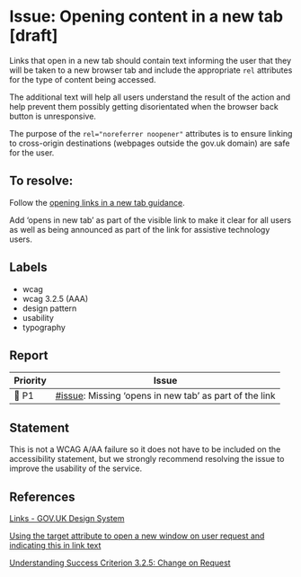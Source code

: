 # Issue:  Opening content in a new tab [draft]

Links that open in a new tab should contain text informing the user that they will be taken to a new browser tab and include the appropriate `rel` attributes for the type of content being accessed.

The additional text will help all users understand the result of the action and help prevent them possibly getting disorientated when the browser back button is unresponsive.

The purpose of the `rel="noreferrer noopener"` attributes is to ensure linking to cross-origin destinations (webpages outside the gov.uk domain) are safe for the user.

## To resolve:

Follow the [opening links in a new tab guidance](https://design-system.service.gov.uk/styles/typography/#opening-links-in-a-new-tab).

Add ‘opens in new tab’ as part of the visible link to make it clear for all users as well as being announced as part of the link for assistive technology users.

## Labels

* wcag
* wcag 3.2.5 (AAA)
* design pattern
* usability
* typography


## Report

| Priority | Issue |
| -------- | ----- |
| 🔴 P1    | [#issue](): Missing ‘opens in new tab’ as part of the link |

## Statement

This is not a WCAG A/AA failure so it does not have to be included on the accessibility statement, but we strongly recommend resolving the issue to improve the usability of the service.
## References

[Links - GOV.UK Design System](https://design-system.service.gov.uk/styles/typography/#links)

[Using the target attribute to open a new window on user request and indicating this in link text](https://www.w3.org/WAI/WCAG21/Techniques/html/H83)

[Understanding Success Criterion 3.2.5: Change on Request](https://www.w3.org/WAI/WCAG21/Understanding/change-on-request)

